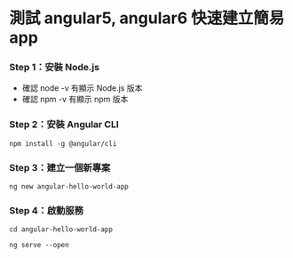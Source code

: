 # 測試 angular5, angular6 快速建立簡易 app

### Step 1：安裝 Node.js

* 確認 node -v 有顯示 Node.js 版本
* 確認 npm -v 有顯示 npm 版本

### Step 2：安裝 Angular CLI

`npm install -g @angular/cli`

### Step 3：建立一個新專案

`ng new angular-hello-world-app`

### Step 4：啟動服務

`cd angular-hello-world-app`

`ng serve --open`

